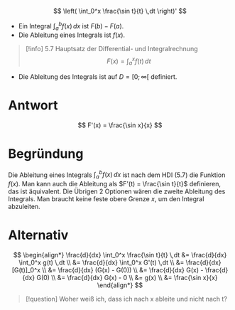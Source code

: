 $$
\left(
	\int_0^x \frac{\sin t}{t} \,dt
\right)'
$$

- Ein Integral $\int_a^b f(x) \,dx$ ist $F(b) - F(a)$.
- Die Ableitung eines Integrals ist $f(x)$.

> [!info] 5.7 Hauptsatz der Differential- und Integralrechnung
> $$
> F(x) = \int_a^x f(t) \,dt
> $$

- Die Ableitung des Integrals ist auf $D = [0; \infty[$ definiert.

# Antwort

$$
F'(x) = \frac{\sin x}{x}
$$

# Begründung

Die Ableitung eines Integrals $\int_a^b f(x) \,dx$ ist nach dem HDI (5.7) die Funktion $f(x)$. Man kann auch die Ableitung als $F'(t) = \frac{\sin t}{t}$ definieren, das ist äquivalent. Die Übrigen 2 Optionen wären die zweite Ableitung des Integrals. Man braucht keine feste obere Grenze $x$, um den Integral abzuleiten.

# Alternativ

$$
\begin{align*}
	\frac{d}{dx} \int_0^x \frac{\sin t}{t} \,dt
	&= \frac{d}{dx} \int_0^x g(t) \,dt \\
	&= \frac{d}{dx} \int_0^x G'(t) \,dt \\
	&= \frac{d}{dx} [G(t)]_0^x \\
	&= \frac{d}{dx} (G(x) - G(0)) \\
	&= \frac{d}{dx} G(x) - \frac{d}{dx} G(0) \\
	&= \frac{d}{dx} G(x) - 0 \\
	&= g(x) \\
	&= \frac{\sin x}{x}
\end{align*}
$$

> [!question] Woher weiß ich, dass ich nach x ableite und nicht nach t?
